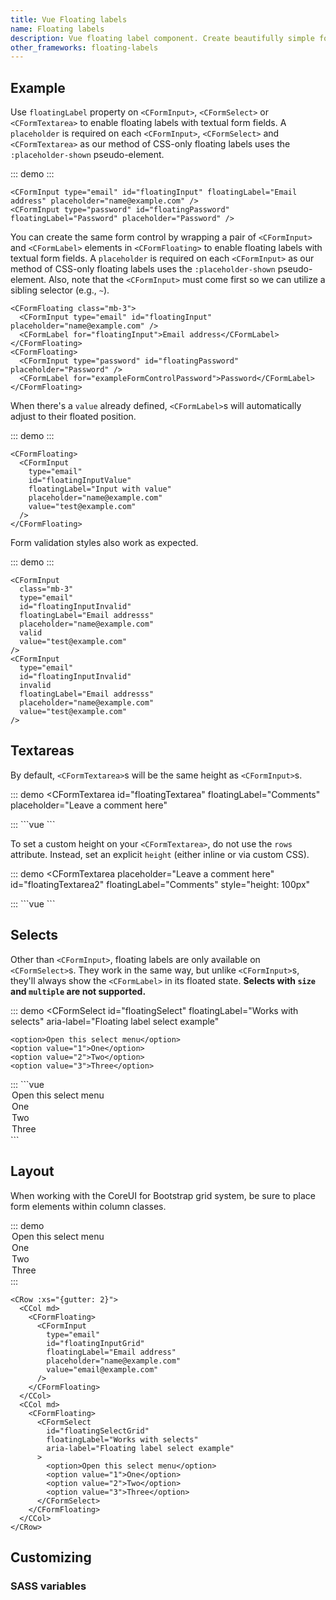 ```yaml
---
title: Vue Floating labels
name: Floating labels
description: Vue floating label component. Create beautifully simple form labels that float over your input fields.
other_frameworks: floating-labels
---
```


## Example
Use `floatingLabel` property on `<CFormInput>`, `<CFormSelect>` or `<CFormTextarea>` to enable floating labels with textual form fields. A `placeholder` is required on each `<CFormInput>`, `<CFormSelect>` and `<CFormTextarea>` as our method of CSS-only floating labels uses the `:placeholder-shown` pseudo-element.

::: demo
<CFormInput
  class="mb-3"
  type="email"
  id="floatingInput"
  floatingLabel="Email address"
  placeholder="name@example.com"
/>
<CFormInput
  type="password"
  id="floatingPassword"
  floatingLabel="Password"
  placeholder="Password"
/>
:::
```vue
<CFormInput type="email" id="floatingInput" floatingLabel="Email address" placeholder="name@example.com" />
<CFormInput type="password" id="floatingPassword" floatingLabel="Password" placeholder="Password" />
```

You can create the same form control by wrapping a pair of `<CFormInput>` and `<CFormLabel>` elements in `<CFormFloating>` to enable floating labels with textual form fields. A `placeholder` is required on each `<CFormInput>` as our method of CSS-only floating labels uses the `:placeholder-shown` pseudo-element. Also, note that the `<CFormInput>` must come first so we can utilize a sibling selector (e.g., `~`).

```vue
<CFormFloating class="mb-3">
  <CFormInput type="email" id="floatingInput" placeholder="name@example.com" />
  <CFormLabel for="floatingInput">Email address</CFormLabel>
</CFormFloating>
<CFormFloating>
  <CFormInput type="password" id="floatingPassword" placeholder="Password" />
  <CFormLabel for="exampleFormControlPassword">Password</CFormLabel>
</CFormFloating>
```

When there's a `value` already defined, `<CFormLabel>`s will automatically adjust to their floated position.

::: demo
<CFormFloating>
  <CFormInput
    type="email"
    id="floatingInputValue"
    floatingLabel="Input with value"
    placeholder="name@example.com"
    value="test@example.com"
  />
</CFormFloating>
:::
```vue
<CFormFloating>
  <CFormInput
    type="email"
    id="floatingInputValue"
    floatingLabel="Input with value"
    placeholder="name@example.com"
    value="test@example.com"
  />
</CFormFloating>
```

Form validation styles also work as expected.

::: demo
<CFormInput
  class="mb-3"
  type="email"
  id="floatingInputInvalid"
  floatingLabel="Email addresss"
  placeholder="name@example.com"
  valid
  value="test@example.com"
/>
<CFormInput
  type="email"
  id="floatingInputInvalid"
  invalid
  floatingLabel="Email addresss"
  placeholder="name@example.com"
  value="test@example.com"
/>
:::
```vue
<CFormInput
  class="mb-3"
  type="email"
  id="floatingInputInvalid"
  floatingLabel="Email addresss"
  placeholder="name@example.com"
  valid
  value="test@example.com"
/>
<CFormInput
  type="email"
  id="floatingInputInvalid"
  invalid
  floatingLabel="Email addresss"
  placeholder="name@example.com"
  value="test@example.com"
/>
```

## Textareas

By default, `<CFormTextarea>`s will be the same height as `<CFormInput>`s.

::: demo
<CFormFloating>
  <CFormTextarea
    id="floatingTextarea"
    floatingLabel="Comments"
    placeholder="Leave a comment here"
  ></CFormTextarea>
</CFormFloating>
:::
```vue
<CFormFloating>
  <CFormTextarea
    id="floatingTextarea"
    floatingLabel="Comments"
    placeholder="Leave a comment here"
  ></CFormTextarea>
</CFormFloating>
```

To set a custom height on your `<CFormTextarea>`, do not use the `rows` attribute. Instead, set an explicit `height` (either inline or via custom CSS).

::: demo
<CFormFloating>
  <CFormTextarea
    placeholder="Leave a comment here"
    id="floatingTextarea2"
    floatingLabel="Comments"
    style="height: 100px"
  ></CFormTextarea>
</CFormFloating>
:::
```vue
<CFormFloating>
  <CFormTextarea
    placeholder="Leave a comment here"
    id="floatingTextarea2"
    floatingLabel="Comments"
    style="height: 100px"
  ></CFormTextarea>
</CFormFloating>
```

## Selects

Other than `<CFormInput>`, floating labels are only available on `<CFormSelect>`s. They work in the same way, but unlike `<CFormInput>`s, they'll always show the `<CFormLabel>` in its floated state. **Selects with `size` and `multiple` are not supported.**

::: demo
<CFormFloating>
  <CFormSelect 
    id="floatingSelect"
    floatingLabel="Works with selects" 
    aria-label="Floating label select example"
  >
    <option>Open this select menu</option>
    <option value="1">One</option>
    <option value="2">Two</option>
    <option value="3">Three</option>
  </CFormSelect>
</CFormFloating>
:::
```vue
<CFormFloating>
  <CFormSelect 
    id="floatingSelect"
    floatingLabel="Works with selects" 
    aria-label="Floating label select example"
  >
    <option>Open this select menu</option>
    <option value="1">One</option>
    <option value="2">Two</option>
    <option value="3">Three</option>
  </CFormSelect>
</CFormFloating>
```

## Layout

When working with the CoreUI for Bootstrap grid system, be sure to place form elements within column classes.

::: demo
<CRow :xs="{gutter: 2}">
  <CCol md>
    <CFormFloating>
      <CFormInput 
        type="email"
        id="floatingInputGrid"
        floatingLabel="Email address"
        placeholder="name@example.com"
        value="email@example.com"
      />
    </CFormFloating>
  </CCol>
  <CCol md>
    <CFormFloating>
      <CFormSelect 
        id="floatingSelectGrid"
        floatingLabel="Works with selects"
        aria-label="Floating label select example"
      >
        <option>Open this select menu</option>
        <option value="1">One</option>
        <option value="2">Two</option>
        <option value="3">Three</option>
      </CFormSelect>
    </CFormFloating>
  </CCol>
</CRow>
:::
```vue
<CRow :xs="{gutter: 2}">
  <CCol md>
    <CFormFloating>
      <CFormInput 
        type="email"
        id="floatingInputGrid"
        floatingLabel="Email address"
        placeholder="name@example.com"
        value="email@example.com"
      />
    </CFormFloating>
  </CCol>
  <CCol md>
    <CFormFloating>
      <CFormSelect 
        id="floatingSelectGrid"
        floatingLabel="Works with selects"
        aria-label="Floating label select example"
      >
        <option>Open this select menu</option>
        <option value="1">One</option>
        <option value="2">Two</option>
        <option value="3">Three</option>
      </CFormSelect>
    </CFormFloating>
  </CCol>
</CRow>
```

## Customizing

### SASS variables

<ScssDocs file="_variables.scss" capture="form-floating-variables" />